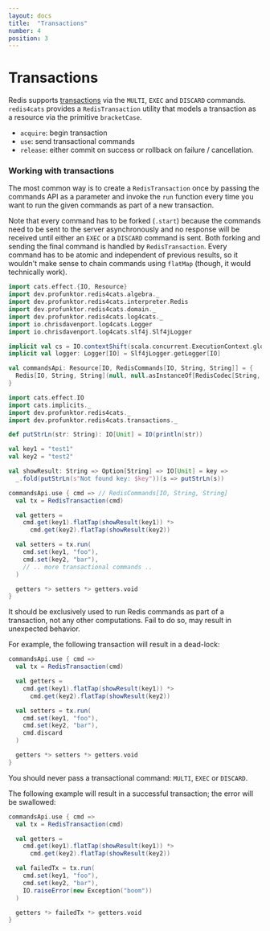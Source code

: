 ```yaml
---
layout: docs
title:  "Transactions"
number: 4
position: 3
---
```


# Transactions

Redis supports [transactions](https://redis.io/topics/transactions) via the `MULTI`, `EXEC` and `DISCARD` commands. `redis4cats` provides a `RedisTransaction` utility that models a transaction as a resource via the primitive `bracketCase`.

- `acquire`: begin transaction
- `use`: send transactional commands
- `release`: either commit on success or rollback on failure / cancellation.

### Working with transactions

The most common way is to create a `RedisTransaction` once by passing the commands API as a parameter and invoke the `run` function every time you want to run the given commands as part of a new transaction.

Note that every command has to be forked (`.start`) because the commands need to be sent to the server asynchronously and no response will be received until either an `EXEC` or a `DISCARD` command is sent. Both forking and sending the final command is handled by `RedisTransaction`. Every command has to be atomic and independent of previous results, so it wouldn't make sense to chain commands using `flatMap` (though, it would technically work).

```scala mdoc:invisible
import cats.effect.{IO, Resource}
import dev.profunktor.redis4cats.algebra._
import dev.profunktor.redis4cats.interpreter.Redis
import dev.profunktor.redis4cats.domain._
import dev.profunktor.redis4cats.log4cats._
import io.chrisdavenport.log4cats.Logger
import io.chrisdavenport.log4cats.slf4j.Slf4jLogger

implicit val cs = IO.contextShift(scala.concurrent.ExecutionContext.global)
implicit val logger: Logger[IO] = Slf4jLogger.getLogger[IO]

val commandsApi: Resource[IO, RedisCommands[IO, String, String]] = {
  Redis[IO, String, String](null, null.asInstanceOf[RedisCodec[String, String]])
}
```

```scala mdoc:silent
import cats.effect.IO
import cats.implicits._
import dev.profunktor.redis4cats._
import dev.profunktor.redis4cats.transactions._

def putStrLn(str: String): IO[Unit] = IO(println(str))

val key1 = "test1"
val key2 = "test2"

val showResult: String => Option[String] => IO[Unit] = key =>
  _.fold(putStrLn(s"Not found key: $key"))(s => putStrLn(s))

commandsApi.use { cmd => // RedisCommands[IO, String, String]
  val tx = RedisTransaction(cmd)

  val getters =
    cmd.get(key1).flatTap(showResult(key1)) *>
      cmd.get(key2).flatTap(showResult(key2))

  val setters = tx.run(
    cmd.set(key1, "foo"),
    cmd.set(key2, "bar"),
    // .. more transactional commands ..
  )

  getters *> setters *> getters.void
}
```

It should be exclusively used to run Redis commands as part of a transaction, not any other computations. Fail to do so, may result in unexpected behavior.

For example, the following transaction will result in a dead-lock:

```scala mdoc:silent
commandsApi.use { cmd =>
  val tx = RedisTransaction(cmd)

  val getters =
    cmd.get(key1).flatTap(showResult(key1)) *>
      cmd.get(key2).flatTap(showResult(key2))

  val setters = tx.run(
    cmd.set(key1, "foo"),
    cmd.set(key2, "bar"),
    cmd.discard
  )

  getters *> setters *> getters.void
}
```

You should never pass a transactional command: `MULTI`, `EXEC` or `DISCARD`.

The following example will result in a successful transaction; the error will be swallowed:

```scala mdoc:silent
commandsApi.use { cmd =>
  val tx = RedisTransaction(cmd)

  val getters =
    cmd.get(key1).flatTap(showResult(key1)) *>
      cmd.get(key2).flatTap(showResult(key2))

  val failedTx = tx.run(
    cmd.set(key1, "foo"),
    cmd.set(key2, "bar"),
    IO.raiseError(new Exception("boom"))
  )

  getters *> failedTx *> getters.void
}
```
